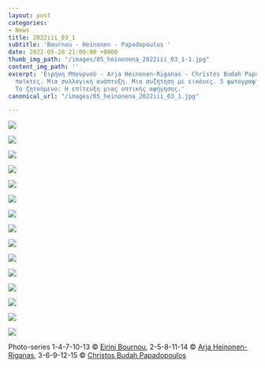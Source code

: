 ```yaml
---
layout: post
categories:
- News
title: 2022iii_03_1
subtitle: 'Bournou - Heinonen - Papadopoulos '
date: 2022-05-28 21:00:00 +0000
thumb_img_path: "/images/05_heinonena_2022iii_03_1-1.jpg"
content_img_path: ''
excerpt: 'Ειρήνη Μπουρνού - Arja Heinonen-Riganas - Christos Budah Papadopoulos. 3
  παίκτες. Μια συλλογική ανάπτυξη. Μια συζήτηση με εικόνες. 5 φωτογραφίες ο καθένας.
  Το ζητούμενο: Η επίτευξη μιας οπτικής αφήγησης.'
canonical_url: "/images/05_heinonena_2022iii_03_1.jpg"

---
```

![](/images/01_bournoue_2022iii_03_01.jpg)

![](/images/02_heinonena_2022iii_03_1.jpg)

![](/images/03_budahch_2022iii_03_1_.jpg)

![](/images/04_bournoue_2022iii_03_1.jpg)

![](/images/05_heinonena_2022iii_03_1.jpg)

![](/images/06_budahch_2022iii_03_1_.jpg)

![](/images/07_bournoue_2022iii_03_1.jpg)

![](/images/08_heinonena_2022iii_03_1.jpg)

![](/images/09_budahch_2022iii_03_1_.jpg)

![](/images/10_bournoue_2022iii_03_1.jpg)

![](/images/11_heinonena_2022iii_03_1.jpg)

![](/images/12_budahch_2022iii_03_1_.jpg)

![](/images/13_bournoue_2022iii_03_1.jpg)

![](/images/14_heinonena_2022iii_03_1.jpg)

![](/images/15_budahch_2022iii_03_1_.jpg)

Photo-series  1-4-7-10-13 © <a href="https://www.facebook.com/eirini.bournou" target="blank"> Eirini Bournou</a>, 2-5-8-11-14 © <a href="https://www.facebook.com/arja.heinonenriganas" target="blank"> Arja Heinonen-Riganas</a>, 3-6-9-12-15 © <a href="https://www.facebook.com/profile.php?id=100000196118507![](/images/05_heinonena_2022iii_03_1-2.jpg)" target="blank"> Christos Budah Papadopoulos</a>